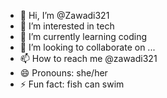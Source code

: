 - 👋 Hi, I’m @Zawadi321
- 👀 I’m interested in tech
- 🌱 I’m currently learning coding
- 💞️ I’m looking to collaborate on ...
- 📫 How to reach me @zawadi321
- 😄 Pronouns: she/her
- ⚡ Fun fact: fish can swim

<!---
Zawadi321/Zawadi321 is a ✨ special ✨ repository because its `README.md` (this file) appears on your GitHub profile.
You can click the Preview link to take a look at your changes.
--->
